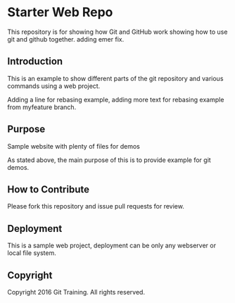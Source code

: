 # Starter Web Repo

This repository is for showing how Git and GitHub work
showing how to use git and github together. adding emer fix.

## Introduction

This is an example to show different parts of the git repository
and various commands using a web project.

Adding a line for rebasing example, adding more text for rebasing example from myfeature branch.

## Purpose

Sample website with plenty of files for demos

As stated above, the main purpose of this is to provide
example for git demos.

## How to Contribute

Please fork this repository and issue pull requests for review.

## Deployment

This is a sample web project, deployment can be only any webserver
or local file system.

## Copyright

Copyright 2016 Git Training. All rights reserved.
